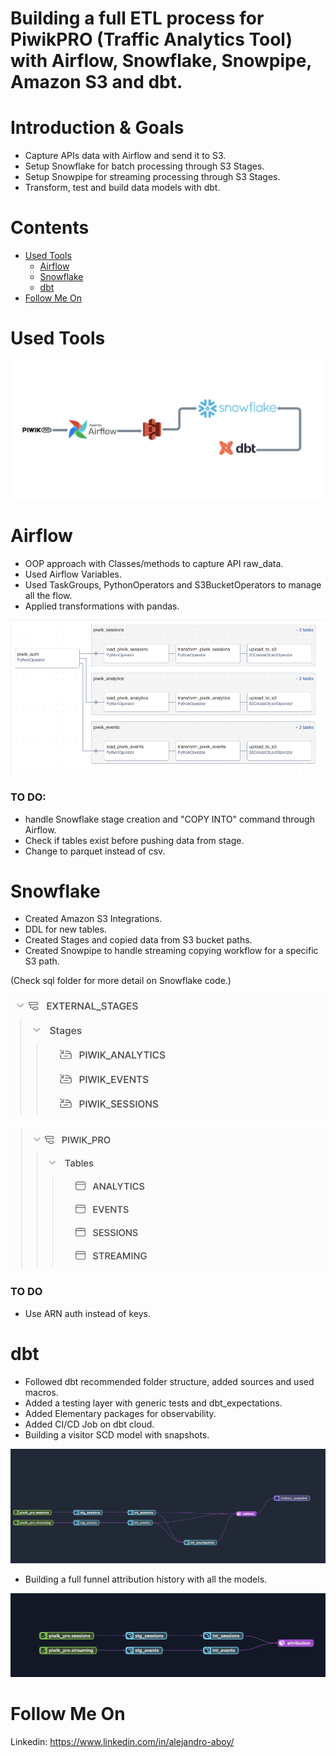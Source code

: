 # Building a full ETL process for PiwikPRO (Traffic Analytics Tool) with Airflow, Snowflake, Snowpipe, Amazon S3 and dbt.

# Introduction & Goals
- Capture APIs data with Airflow and send it to S3.
- Setup Snowflake for batch processing through S3 Stages.
- Setup Snowpipe for streaming processing through S3 Stages.
- Transform, test and build data models with dbt.

# Contents

- [Used Tools](#used-tools)
  - [Airflow](#Airflow)
  - [Snowflake](#Snowflake)
  - [dbt](#dbt)
- [Follow Me On](#follow-me-on)

# Used Tools

![alt text](images/tools.png)

# Airflow

- OOP approach with Classes/methods to capture API raw_data.
- Used Airflow Variables.
- Used TaskGroups, PythonOperators and S3BucketOperators to manage all the flow. 
- Applied transformations with pandas.

![alt text](images/airflow.png)

### TO DO: 
- handle Snowflake stage creation and "COPY INTO" command through Airflow. 
- Check if tables exist before pushing data from stage. 
- Change to parquet instead of csv. 

# Snowflake

- Created Amazon S3 Integrations.
- DDL for new tables.
- Created Stages and copied data from S3 bucket paths.
- Created Snowpipe to handle streaming copying workflow for a specific S3 path. 

(Check sql folder for more detail on Snowflake code.)

![alt text](images/stages.png)

![alt text](images/schema.png)

### TO DO 
- Use ARN auth instead of keys.

# dbt
- Followed dbt recommended folder structure, added sources and used macros.
- Added a testing layer with generic tests and dbt_expectations.
- Added Elementary packages for observability. 
- Added CI/CD Job on dbt cloud. 
- Building a visitor SCD model with snapshots.

![alt text](images/visitor.png)

- Building a full funnel attribution history with all the models. 

![alt text](images/attribution.png)

# Follow Me On
Linkedin: https://www.linkedin.com/in/alejandro-aboy/ 

